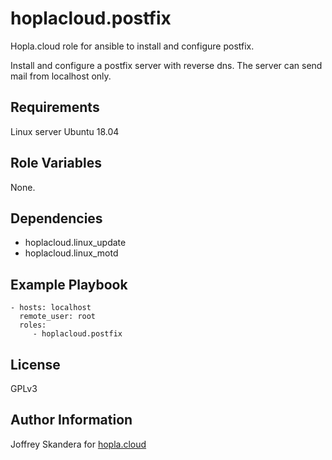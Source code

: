 hoplacloud.postfix
=========

Hopla.cloud role for ansible to install and configure postfix.

Install and configure a postfix server with reverse dns. The server can send mail from localhost only.


Requirements
------------

Linux server Ubuntu 18.04

Role Variables
--------------

None.


Dependencies
------------

- hoplacloud.linux_update
- hoplacloud.linux_motd


Example Playbook
----------------

    - hosts: localhost
      remote_user: root
      roles:
         - hoplacloud.postfix

License
-------

GPLv3

Author Information
------------------

Joffrey Skandera for [hopla.cloud](https://hopla.cloud)
